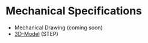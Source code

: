 # Mechanical Specifications

* <i class="far fa-file-pdf"></i> Mechanical Drawing (coming soon)
* <i class="fas fa-cube"></i> [3D-Model](https://github.com/whitebox-labs/whitebox-docs/raw/master/tentacle/t1-mkII/_media/whitebox-t1.step.zip) (STEP)

